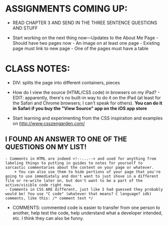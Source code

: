 # ASSIGNMENTS COMING UP:
	
- READ CHAPTER 3 AND SEND IN THE THREE SENTENCE QUESTIONS AND STUFF
	
- Start working on the next thing now—Updates to the About Me Page
		- Should have two pages now
		- An image on at least one page
		- Existing page must link to new page
		- One of the pages must have a table
		
# CLASS NOTES:
		
- DIV: splits the page into different containers, pieces

- How do I view the source (HTML/CSS code) in browsers on my iPad?
		- EDIT: apparently, there's no built-in way to do it on the iPad (at least for the Safari and Chrome browsers; I can't speak for others). __You can do it in Safari if you buy the "View Source" app on the iOS app store__

- Start learning and experimenting from the CSS inspiration and examples on http://www.csszengarden.com/

## I FOUND AN ANSWER TO ONE OF THE QUESTIONS ON MY LIST!
	- Comments in HTML are indeed <!--...--> and used for anything from labeling things to putting in guides to notes for yourself to sarcastic commentaries about the content on your page or whatever. 
		+ You can also use them to hide portions of your page that you're going to use immediately and don't want to just shove in a different file or re-write later on, but don't want to be a part of the active/visible code right now.
	- Comments in CSS ARE different, just like I had guessed they probably would be! You use "C code" (whatever that means? C language? idk) comments, like this: /* comment text */
	
- COMMENTS: commented code is easier to transfer from one person to another, help test the code, help understand what a developer intended, etc. I think they can also be funny.
